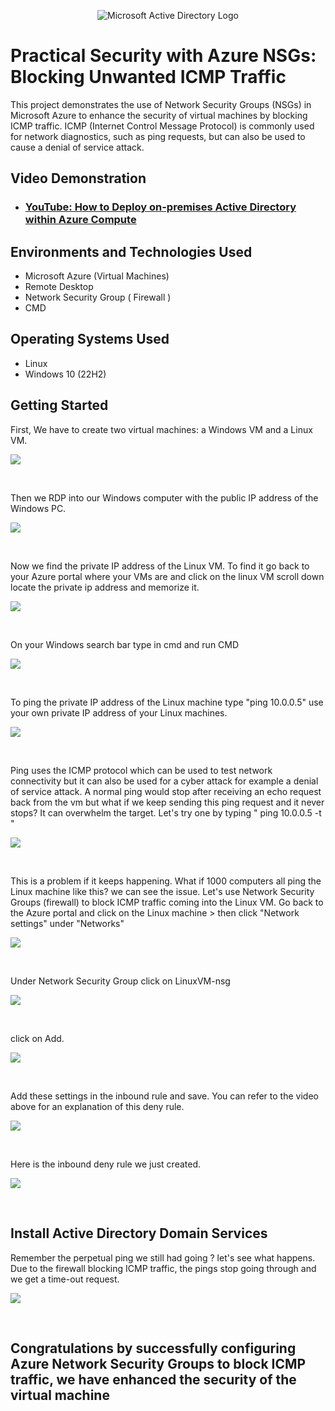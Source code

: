 <p align="center">
<img src="https://i.imgur.com/lUDgEHe.jpeg" alt="Microsoft Active Directory Logo"/>
</p>

<h1>Practical Security with Azure NSGs: Blocking Unwanted ICMP Traffic</h1>
This project demonstrates the use of Network Security Groups (NSGs) in Microsoft Azure to enhance the security of virtual machines by blocking ICMP traffic. ICMP (Internet Control Message Protocol) is commonly used for network diagnostics, such as ping requests, but can also be used to cause a denial of service attack.<br />


<h2>Video Demonstration</h2>

- ### [YouTube: How to Deploy on-premises Active Directory within Azure Compute](https://youtu.be/hFMQYR5wpyQ)

<h2>Environments and Technologies Used</h2>

- Microsoft Azure (Virtual Machines)
- Remote Desktop
- Network Security Group ( Firewall )
- CMD

<h2>Operating Systems Used </h2>

- Linux
- Windows 10 (22H2)

<h2>Getting Started</h2>

<p>
First, We have to create two virtual machines: a Windows VM and a Linux VM.
</p>
<p>
<img src="https://i.imgur.com/mKghvJY.png"/>
</p>

<br />

<p>
Then we RDP into our Windows computer with the public IP address of the Windows PC. 
</p>
<p>
<img src="https://i.imgur.com/WqpdNma.png"/>
</p>

<br />

<p>
Now we find the private IP address of the Linux VM. To find it go back to your Azure portal where your VMs are and click on the linux VM scroll down locate the private ip address and memorize it. 
</p>
<p>
<img src="https://i.imgur.com/aZjOBP0.png"/>
</p>

<br />

<p>
On your Windows search bar type in cmd and run CMD  
</p>
<p>
<img src="https://i.imgur.com/n2bKLkv.png"/>
</p>

<br />

<p>
To ping the private IP address of the Linux machine type "ping 10.0.0.5" use your own private IP address of your Linux machines.
<p>
<img src="https://i.imgur.com/KWu5kRD.png"/>
</p>

<br />

<p>
Ping uses the ICMP protocol which can be used to test network connectivity but it can also be used for a cyber attack for example a denial of service attack. A normal ping would stop after receiving an echo request back from the vm but what if we keep sending this ping request and it never stops? It can overwhelm the target. Let's try one by typing " ping 10.0.0.5 -t "
<p>
<img src="https://i.imgur.com/vJY3cO9.png"/>
</p>

<br />

<p>
This is a problem if it keeps happening. What if 1000 computers all ping the Linux machine like this? we can see the issue. Let's use Network Security Groups (firewall) to block ICMP traffic coming into the Linux VM. Go back to the Azure portal and click on the Linux machine > then click "Network settings" under "Networks"
</p>
<p>
<img src="https://i.imgur.com/aLLfbmh.png"/>
</p>

<br />

<p>
Under Network Security Group click on LinuxVM-nsg
</p>
<p>
<img src="https://i.imgur.com/gA6J7SL.png"/>
</p>

<br />

<p>
  click on Add.
</p>
<p>
<img src="https://i.imgur.com/u2OkrND.png"/>
</p>

<br />

<p>
  Add these settings in the inbound rule and save. You can refer to the video above for an explanation of this deny rule.
</p>
<p>
<img src="https://i.imgur.com/AsDn7Jz.png"/>
</p>

<br />

<p>
  Here is the inbound deny rule we just created.
</p>
<p>
<img src="https://i.imgur.com/7ptP4Xp.png"/>
</p>

<br />

<h2> Install Active Directory Domain Services </h2>

<p>
  Remember the perpetual ping we still had going ? let's see what happens. Due to the firewall blocking ICMP traffic, the pings stop going through and we get a time-out request.
</p>
<p>
<img src="https://i.imgur.com/g4fyPcw.png"/>
</p>

<br />

<h2>Congratulations by successfully configuring Azure Network Security Groups to block ICMP traffic, we have enhanced the security of the virtual machine</h2>



